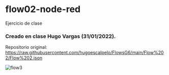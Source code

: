 # flow02-node-red
Ejercicio de clase

### Creado en clase Hugo Vargas (31/01/2022). 

Repositorio original: https://raw.githubusercontent.com/hugoescalpelo/FlowsG6/main/Flow%202/Flow%202.json

![flow3](https://user-images.githubusercontent.com/95945745/151636816-0d155e56-4dc4-4ba6-a706-4ad2a49bbeec.jpg)
